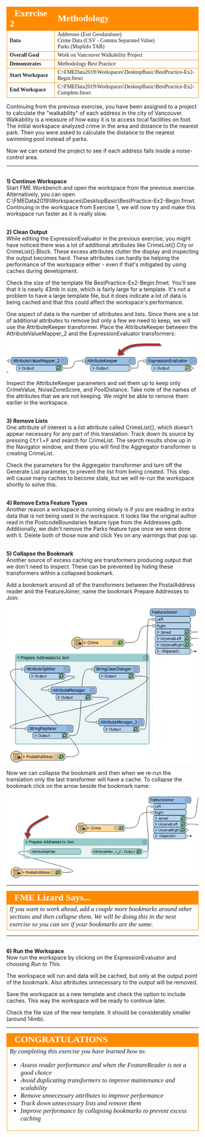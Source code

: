 <!--Exercise Section-->


<table style="border-spacing: 0px;border-collapse: collapse;font-family:serif">
<tr>
<td width=25% style="vertical-align:middle;background-color:darkorange;border: 2px solid darkorange">
<i class="fa fa-cogs fa-lg fa-pull-left fa-fw" style="color:white;padding-right: 12px;vertical-align:text-top"></i>
<span style="color:white;font-size:x-large;font-weight: bold">Exercise 2</span>
</td>
<td style="border: 2px solid darkorange;background-color:darkorange;color:white">
<span style="color:white;font-size:x-large;font-weight: bold">Methodology</span>
</td>
</tr>

<tr>
<td style="border: 1px solid darkorange; font-weight: bold">Data</td>
<td style="border: 1px solid darkorange">Addresses (Esri Geodatabase)<br>Crime Data (CSV - Comma Separated Value)<br>Parks (MapInfo TAB)</td>
</tr>

<tr>
<td style="border: 1px solid darkorange; font-weight: bold">Overall Goal</td>
<td style="border: 1px solid darkorange">Work on Vancouver Walkability Project</td>
</tr>

<tr>
<td style="border: 1px solid darkorange; font-weight: bold">Demonstrates</td>
<td style="border: 1px solid darkorange">Methodology Best Practice</td>
</tr>

<tr>
<td style="border: 1px solid darkorange; font-weight: bold">Start Workspace</td>
<td style="border: 1px solid darkorange">C:\FMEData2019\Workspaces\DesktopBasic\BestPractice-Ex2-Begin.fmwt</td>
</tr>

<tr>
<td style="border: 1px solid darkorange; font-weight: bold">End Workspace</td>
<td style="border: 1px solid darkorange">C:\FMEData2019\Workspaces\DesktopBasic\BestPractice-Ex2-Complete.fmwt</td> 
</tr>

</table>


Continuing from the previous exercise, you have been assigned to a project to calculate the "walkability" of each address in the city of Vancouver. Walkability is a measure of how easy it is to access local facilities on foot. The initial workspace analyzed crime in the area and distance to the nearest park. Then you were asked to calculate the distance to the nearest swimming pool instead of parks.

Now we can extend the project to see if each address falls inside a noise-control area.

---

<br>**1) Continue Workspace**
<br>Start FME Workbench and open the workspace from the previous exercise. Alternatively, you can open
C:\FMEData2019\Workspaces\DesktopBasic\BestPractice-Ex2-Begin.fmwt. Continuing in the workspace from Exercise 1, we will now try and make this workspace run faster as it is really slow.


<br>**2) Clean Output**
<br>While editing the ExpressionEvaluator in the previous exercise, you might have noticed there was a lot of additional attributes like CrimeList{}.City or CrimeList{}.Block. These excess attributes clutter the display and inspecting the output becomes hard. These attributes can hardly be helping the performance of the workspace either - even if that's mitigated by using caches during development.

Check the size of the template file BestPractice-Ex2-Begin.fmwt. You'll see that it is nearly 43mb in size, which is fairly large for a template. It's not a problem to have a large template file, but it does indicate a lot of data is being cached and that this could affect the workspace's performance.

One aspect of data is the number of attributes and lists. Since there are a lot of additional attributes to remove but only a few we need to keep, we will use the AttributeKeeper transformer. Place the AttributeKeeper between the AttributeValueMapper_2 and the ExpressionEvaluator transformers:

![](./Images/Img5.209.Ex2.AttributeKeeper.png)

Inspect the AttributeKeeper parameters and set them up to keep only CrimeValue, NoiseZoneScore, and PoolDistance. Take note of the names of the attributes that we are not keeping. We might be able to remove them earlier in the workspace.

<br>**3) Remove Lists**
<br>One attribute of interest is a list attribute called CrimeList{}, which doesn't appear necessary for any part of this translation. Track down its source by pressing <kbd>Ctrl</kbd>+<kbd>F</kbd> and search for CrimeList. The search results show up in the Navigator window, and there you will find the Aggregator transformer is creating CrimeList.

Check the parameters for the Aggregator transformer and turn off the Generate List parameter, to prevent the list from being created. This step will cause many caches to become stale, but we will re-run the workspace shortly to solve this.

<br>**4) Remove Extra Feature Types**
<br>Another reason a workspace is running slowly is if you are reading in extra data that is not being used in the workspace. It looks like the original author read in the PostcodeBoundaries feature type from the Addresses.gdb. Additionally, we didn't remove the Parks feature type once we were done with it. Delete both of those now and click Yes on any warnings that pop up.


<br>**5) Collapse the Bookmark**
<br>Another source of excess caching are transformers producing output that we don't need to inspect. These can be prevented by hiding these transformers within a collapsed bookmark.

Add a bookmark around all of the transformers between the PostalAddress reader and the FeatureJoiner, name the bookmark Prepare Addresses to Join:

![](./Images/Img5.210.Ex2.AddABookmark.png)

Now we can collapse the bookmark and then when we re-run the translation only the last transformer will have a cache. To collapse the bookmark click on the arrow beside the bookmark name:  

![](./Images/Img5.211.Ex2.CollapsedBookmarks.png)

---

<!--Tip Section-->

<table style="border-spacing: 0px">
<tr>
<td style="vertical-align:middle;background-color:darkorange;border: 2px solid darkorange">
<i class="fa fa-info-circle fa-lg fa-pull-left fa-fw" style="color:white;padding-right: 12px;vertical-align:text-top"></i>
<span style="color:white;font-size:x-large;font-weight: bold;font-family:serif">FME Lizard Says...</span>
</td>
</tr>

<tr>
<td style="border: 1px solid darkorange">
<span style="font-family:serif; font-style:italic; font-size:larger">
If you want to work ahead, add a couple more bookmarks around other sections and then collapse them. We will be doing this in the next exercise so you can see if your bookmarks are the same.
</span>
</td>
</tr>
</table>

---

<br>**6) Run the Workspace**
<br>Now run the workspace by clicking on the ExpressionEvaluator and choosing *Run to This*.

The workspace will run and data will be cached, but only at the output point of the bookmark. Also attributes unnecessary to the output will be removed.

Save the workspace as a new template and check the option to include caches. This way the workspace will be ready to continue later.

Check the file size of the new template. It should be considerably smaller (around 14mb).


---

<!--Exercise Congratulations Section-->

<table style="border-spacing: 0px">
<tr>
<td style="vertical-align:middle;background-color:darkorange;border: 2px solid darkorange">
<i class="fa fa-thumbs-o-up fa-lg fa-pull-left fa-fw" style="color:white;padding-right: 12px;vertical-align:text-top"></i>
<span style="color:white;font-size:x-large;font-weight: bold;font-family:serif">CONGRATULATIONS</span>
</td>
</tr>

<tr>
<td style="border: 1px solid darkorange">
<span style="font-family:serif; font-style:italic; font-size:larger">
By completing this exercise you have learned how to:
<br>
<ul><li>Assess reader performance and when the FeatureReader is not a good choice</li>
<li>Avoid duplicating transformers to improve maintenance and scalability</li>
<li>Remove unnecessary attributes to improve performance</li>
<li>Track down unnecessary lists and remove them</li>
<li>Improve performance by collapsing bookmarks to prevent excess caching</li></ul>
</span>
</td>
</tr>
</table>
